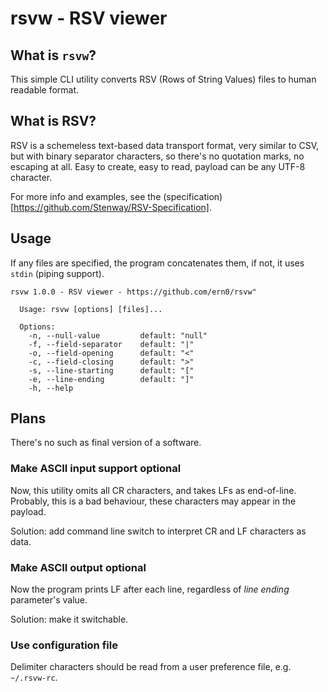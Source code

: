 # rsvw - RSV viewer 

## What is `rsvw`?

This simple CLI utility 
converts
RSV (Rows of String Values) files
to human readable format.

## What is RSV?

RSV is a schemeless text-based data transport format,
very similar to CSV, but with binary separator characters,
so there's no quotation marks, no escaping at all.
Easy to create, easy to read, 
payload can be any UTF-8 character.

For more info and examples,
see the (specification)[https://github.com/Stenway/RSV-Specification].

## Usage

If any files are specified, 
the program concatenates them, 
if not, it uses `stdin` (piping support).

```
rsvw 1.0.0 - RSV viewer - https://github.com/ern0/rsvw"

  Usage: rsvw [options] [files]...

  Options:
    -n, --null-value         default: "null"
    -f, --field-separator    default: "|"
    -o, --field-opening      default: "<"
    -c, --field-closing      default: ">"
    -s, --line-starting      default: "["
    -e, --line-ending        default: "]"
    -h, --help
```

## Plans

There's no such as final version of a software.

### Make ASCII input support optional

Now, this utility omits all CR characters,
and takes LFs as end-of-line.
Probably, this is a bad behaviour,
these characters may appear in the payload.

Solution: add command line switch to
interpret CR and LF characters as data.

### Make ASCII output optional

Now the program prints LF after each line,
regardless of *line ending* parameter's value.

Solution: make it switchable.

### Use configuration file 

Delimiter characters 
should be read 
from a user preference file,
e.g. `~/.rsvw-rc`.
